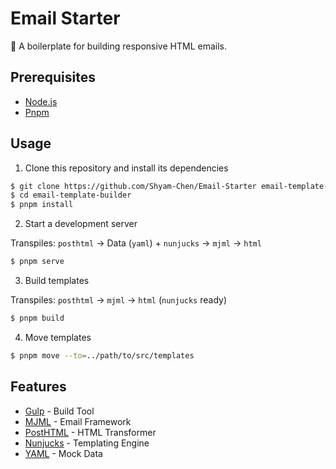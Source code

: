 # Email Starter

:e-mail: A boilerplate for building responsive HTML emails.

## Prerequisites

- [Node.js](https://nodejs.org/)
- [Pnpm](https://pnpm.js.org/)

## Usage

1. Clone this repository and install its dependencies

```sh
$ git clone https://github.com/Shyam-Chen/Email-Starter email-template-builder
$ cd email-template-builder
$ pnpm install
```

2. Start a development server

Transpiles: `posthtml` -> Data (`yaml`) + `nunjucks` -> `mjml` -> `html`

```sh
$ pnpm serve
```

3. Build templates

Transpiles: `posthtml` -> `mjml` -> `html` (`nunjucks` ready)

```sh
$ pnpm build
```

4. Move templates

```sh
$ pnpm move --to=../path/to/src/templates
```

## Features

- [Gulp](https://github.com/gulpjs/gulp) - Build Tool
- [MJML](https://github.com/mjmlio/mjml) - Email Framework
- [PostHTML](https://github.com/posthtml/posthtml) - HTML Transformer
- [Nunjucks](https://github.com/mozilla/nunjucks) - Templating Engine
- [YAML](https://github.com/nodeca/js-yaml) - Mock Data
